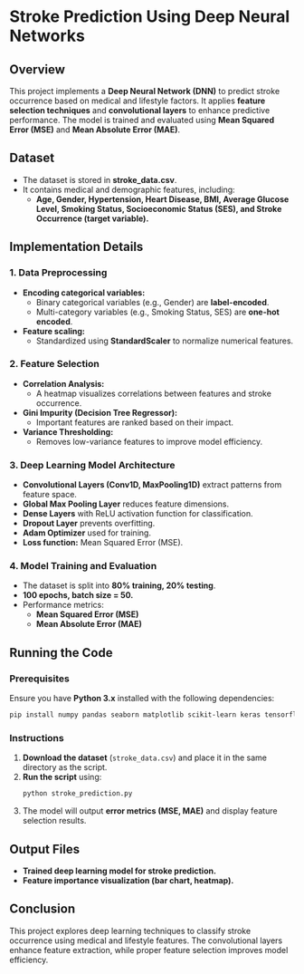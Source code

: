 # Stroke Prediction Using Deep Neural Networks

## Overview
This project implements a **Deep Neural Network (DNN)** to predict stroke occurrence based on medical and lifestyle factors. It applies **feature selection techniques** and **convolutional layers** to enhance predictive performance. The model is trained and evaluated using **Mean Squared Error (MSE)** and **Mean Absolute Error (MAE)**.

## Dataset
- The dataset is stored in **stroke_data.csv**.
- It contains medical and demographic features, including:
  - **Age, Gender, Hypertension, Heart Disease, BMI, Average Glucose Level, Smoking Status, Socioeconomic Status (SES), and Stroke Occurrence (target variable).**

## Implementation Details

### **1. Data Preprocessing**
- **Encoding categorical variables:**
  - Binary categorical variables (e.g., Gender) are **label-encoded**.
  - Multi-category variables (e.g., Smoking Status, SES) are **one-hot encoded**.
- **Feature scaling:**  
  - Standardized using **StandardScaler** to normalize numerical features.

### **2. Feature Selection**
- **Correlation Analysis:**  
  - A heatmap visualizes correlations between features and stroke occurrence.
- **Gini Impurity (Decision Tree Regressor):**  
  - Important features are ranked based on their impact.
- **Variance Thresholding:**  
  - Removes low-variance features to improve model efficiency.

### **3. Deep Learning Model Architecture**
- **Convolutional Layers (Conv1D, MaxPooling1D)** extract patterns from feature space.
- **Global Max Pooling Layer** reduces feature dimensions.
- **Dense Layers** with ReLU activation function for classification.
- **Dropout Layer** prevents overfitting.
- **Adam Optimizer** used for training.
- **Loss function:** Mean Squared Error (MSE).

### **4. Model Training and Evaluation**
- The dataset is split into **80% training, 20% testing**.
- **100 epochs, batch size = 50.**
- Performance metrics:
  - **Mean Squared Error (MSE)**
  - **Mean Absolute Error (MAE)**

## Running the Code
### Prerequisites
Ensure you have **Python 3.x** installed with the following dependencies:

```bash
pip install numpy pandas seaborn matplotlib scikit-learn keras tensorflow
```

### Instructions
1. **Download the dataset** (`stroke_data.csv`) and place it in the same directory as the script.
2. **Run the script** using:
   ```bash
   python stroke_prediction.py
   ```
3. The model will output **error metrics (MSE, MAE)** and display feature selection results.

## Output Files
- **Trained deep learning model for stroke prediction.**
- **Feature importance visualization (bar chart, heatmap).**

## Conclusion
This project explores deep learning techniques to classify stroke occurrence using medical and lifestyle features. The convolutional layers enhance feature extraction, while proper feature selection improves model efficiency.
